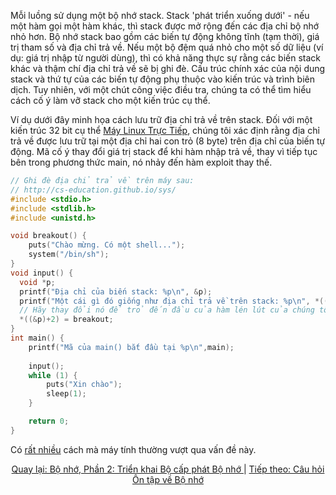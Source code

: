 Mỗi luồng sử dụng một bộ nhớ stack. Stack 'phát triển xuống dưới' - nếu một hàm gọi một hàm khác, thì stack được mở rộng đến các địa chỉ bộ nhớ nhỏ hơn.
Bộ nhớ stack bao gồm các biến tự động không tĩnh (tạm thời), giá trị tham số và địa chỉ trả về.
Nếu một bộ đệm quá nhỏ cho một số dữ liệu (ví dụ: giá trị nhập từ người dùng), thì có khả năng thực sự rằng các biến stack khác và thậm chí địa chỉ trả về sẽ bị ghi đè.
Cấu trúc chính xác của nội dung stack và thứ tự của các biến tự động phụ thuộc vào kiến trúc và trình biên dịch. Tuy nhiên, với một chút công việc điều tra, chúng ta có thể tìm hiểu cách cố ý làm vỡ stack cho một kiến trúc cụ thể.

Ví dụ dưới đây minh họa cách lưu trữ địa chỉ trả về trên stack. Đối với một kiến trúc 32 bit cụ thể [Máy Linux Trực Tiếp](http://cs-education.github.io/sys/), chúng tôi xác định rằng địa chỉ trả về được lưu trữ tại một địa chỉ hai con trỏ (8 byte) trên địa chỉ của biến tự động. Mã cố ý thay đổi giá trị stack để khi hàm nhập trả về, thay vì tiếp tục bên trong phương thức main, nó nhảy đến hàm exploit thay thế.

```C
// Ghi đè địa chỉ trả về trên máy sau:
// http://cs-education.github.io/sys/
#include <stdio.h>
#include <stdlib.h>
#include <unistd.h>

void breakout() {
    puts("Chào mừng. Có một shell...");
    system("/bin/sh");
}
void input() {
  void *p;
  printf("Địa chỉ của biến stack: %p\n", &p);
  printf("Một cái gì đó giống như địa chỉ trả về trên stack: %p\n", *((&p)+2));
  // Hãy thay đổi nó để trỏ đến đầu của hàm lén lút của chúng tôi.
  *((&p)+2) = breakout;
}
int main() {
    printf("Mã của main() bắt đầu tại %p\n",main);
    
    input();
    while (1) {
        puts("Xin chào");
        sleep(1);
    }

    return 0;
}
````

Có [rất nhiều](https://vi.wikipedia.org/wiki/Tràn_bộ_đệm) cách mà máy tính thường vượt qua vấn đề này.

<div align="center">
<a href="https://github.com/angrave/SystemProgramming/wiki/Memory%2C-Part-2%3A-Implementing-a-Memory-Allocator">
Quay lại: Bộ nhớ, Phần 2: Triển khai Bộ cấp phát Bộ nhớ
</a> |
<a href="https://github.com/angrave/SystemProgramming/wiki/Memory-Review-Questions">
Tiếp theo: Câu hỏi Ôn tập về Bộ nhớ
</a>
</div>